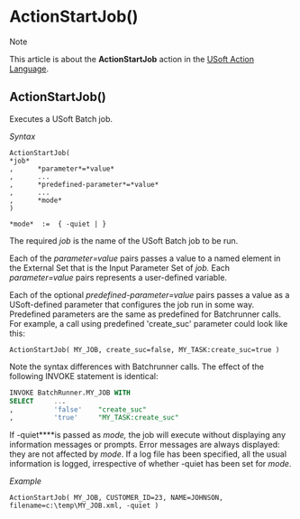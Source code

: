 # ActionStartJob()



> [!NOTE]
> This article is about the **ActionStartJob** action in the [USoft Action Language](/docs/Task%20flow/Action%20Language%20reference/USoft%20Action%20Language.md).

## **ActionStartJob()**

Executes a USoft Batch job.

*Syntax*
 

```
ActionStartJob(
*job*
,      *parameter*=*value*
,      ...
,      *predefined-parameter*=*value*
,      ...
,      *mode*
)

*mode*  :=  { -quiet | }
```

The required *job* is the name of the USoft Batch job to be run.

Each of the *parameter=value* pairs passes a value to a named element in the External Set that is the Input Parameter Set of *job.* Each *parameter=value* pairs represents a user-defined variable.

Each of the optional *predefined-parameter=value* pairs passes a value as a USoft-defined parameter that configures the job run in some way. Predefined parameters are the same as predefined for Batchrunner calls. For example, a call using predefined 'create_suc' parameter could look like this:

```
ActionStartJob( MY_JOB, create_suc=false, MY_TASK:create_suc=true )
```

Note the syntax differences with Batchrunner calls. The effect of the following INVOKE statement is identical:

```sql
INVOKE BatchRunner.MY_JOB WITH
SELECT     ...
,          'false'    "create_suc"
,          'true'     "MY_TASK:create_suc"
```

If -quiet****is passed as *mode,* the job will execute without displaying any information messages or prompts. Error messages are always displayed: they are not affected by *mode*. If a log file has been specified, all the usual information is logged, irrespective of whether -quiet has been set for *mode*.

*Example*

```
ActionStartJob( MY_JOB, CUSTOMER_ID=23, NAME=JOHNSON, filename=c:\temp\MY_JOB.xml, -quiet ) 
```

 